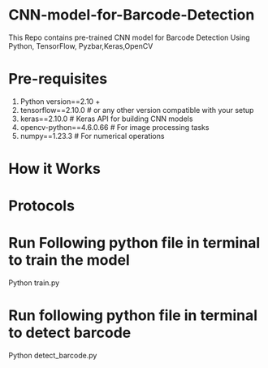 # CNN-model-for-Barcode-Detection
This Repo contains pre-trained CNN model for Barcode Detection Using Python, TensorFlow, Pyzbar,Keras,OpenCV

# Pre-requisites 
1) Python version==2.10 +
2) tensorflow==2.10.0  # or any other version compatible with your setup
3) keras==2.10.0       # Keras API for building CNN models
4) opencv-python==4.6.0.66  # For image processing tasks
5) numpy==1.23.3       # For numerical operations

# How it Works


# Protocols

# Run Following python file in terminal to train the model
Python train.py
# Run following python file in terminal to detect barcode
Python detect_barcode.py
